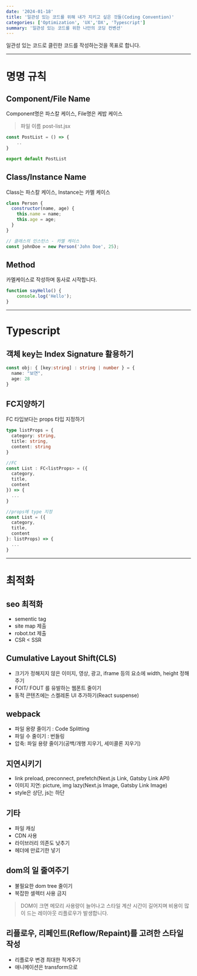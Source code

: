 ```yaml
---
date: '2024-01-18'
title: '일관성 있는 코드를 위해 내가 지키고 싶은 것들(Coding Convention)'
categories: ['Optimization', 'UX','DX', 'Typescript']
summary: '일관성 있는 코드를 위한 나만의 코딩 컨벤션'
---
```


일관성 있는 코드로 클린한 코드를 작성하는것을 목표로 합니다.

---

# 명명 규칙
## Component/File Name
Component명은 파스칼 케이스, File명은 케밥 케이스

> 파일 이름 post-list.jsx
```jsx
const PostList = () => {
    ..
}

export default PostList
```

## Class/Instance Name
Class는 파스칼 케이스, Instance는 카멜 케이스
```javascript
class Person {
  constructor(name, age) {
    this.name = name;
    this.age = age;
  }
}

// 클래스의 인스턴스 - 카멜 케이스
const johnDoe = new Person('John Doe', 25);
```

## Method
카멜케이스로 작성하며 동사로 시작합니다.
```javascript
function sayHello() {
    console.log('Hello');
}
```

---

# Typescript
## 객체 key는 Index Signature 활용하기
```typescript
const obj: { [key:string] : string | number } = {
  name: "보연",
  age: 28
}
```

## FC지양하기
FC 타입보다는 props 타입 지정하기
```typescript
type listProps = {
  category: string,
  title: string,
  content: string
}

//FC
const List : FC<listProps> = ({
  category,
  title,
  content
}) => {
  ...
}

//props에 type 지정
const List = ({
  category,
  title,
  content
}: listProps) => {
  ...
}
```

---

# 최적화

## seo 최적화
- sementic tag
- site map 제출
- robot.txt 제출
- CSR < SSR

## Cumulative Layout Shift(CLS)
- 크기가 정해지지 않은 이미지, 영상, 광고, iframe 등의 요소에 width, height 정해주기
- FOIT/ FOUT 를 유발하는 웹폰트 줄이기
- 동적 콘텐츠에는 스켈레톤 UI 추가하기(React suspense)

## webpack
- 파일 용량 줄이기 : Code Splitting
- 파일 수 줄이기 : 번들링
- 압축: 파일 용량 줄이기(공백/개행 지우기, 세미콜론 지우기)

## 지연시키기
- link preload, preconnect, prefetch(Next.js Link, Gatsby Link API)
- 이미지 지연: picture, img lazy(Next.js Image, Gatsby Link Image)
- style은 상단, js는 하단 

## 기타
- 파일 캐싱
- CDN 사용
- 라이브러리 의존도 낮추기
- 헤더에 만료기한 넣기

## dom의 일 줄여주기
- 불필요한 dom tree 줄이기
- 복잡한 셀렉터 사용 금지

> DOM이 크면 메모리 사용량이 늘어나고 스타일 계산 시간이 길어지며 비용이 많이 드는 레이아웃 리플로우가 발생합니다.

## 리플로우, 리페인트(Reflow/Repaint)를 고려한 스타일 작성
- 리플로우 변경 최대한 적게주기
- 애니메이션은 transform으로

